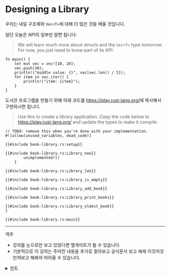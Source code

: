 # Designing a Library

우리는 내일 구조체와 `Vec<T>`에 대해 더 많은 것을 배울 것입니다. 

일단 오늘은 API의 일부만 알면 됩니다:

> We will learn much more about structs and the `Vec<T>` type tomorrow. For now,
> you just need to know part of its API:

```rust,editable
fn main() {
    let mut vec = vec![10, 20];
    vec.push(30);
    println!("middle value: {}", vec[vec.len() / 2]);
    for item in vec.iter() {
        println!("item: {item}");
    }
}
```

도서관 프로그램을 만들기 위해 아래 코드를 <https://play.rust-lang.org/>에 복사해서 구현하시면 됩니다.
> Use this to create a library application. Copy the code below to
> <https://play.rust-lang.org/> and update the types to make it compile:

```rust,should_panic
// TODO: remove this when you're done with your implementation.
#![allow(unused_variables, dead_code)]

{{#include book-library.rs:setup}}

{{#include book-library.rs:Library_new}}
        unimplemented!()
    }

{{#include book-library.rs:Library_len}}

{{#include book-library.rs:Library_is_empty}}

{{#include book-library.rs:Library_add_book}}

{{#include book-library.rs:Library_print_books}}

{{#include book-library.rs:Library_oldest_book}}
}

{{#include book-library.rs:main}}
```

---
역주
- 강의를 눈으로만 보고 있었다면 헬게이트가 될 수 있습니다. 
- 기본적으로 이 강의는 주어진 내용을 추가로 찾아보고 공식문서 보고 예제 이것저것 만져보고 해봐야 따라올 수 있습니다.
<details>
<summary>힌트</summary>

- 사실 대부분 컴파일러가 에러 내면서 이렇게 하세요 하니깐 난이도는 쉽습니다.
- 실제로 해보니 main에도 수정을 하도록 컴파일러가 워닝을 주네요... 
- 근데 공식문서에서 필요한 메서드들은 찾아서 풀어야 합니다. 물론 ide에서 띄워줄테지만 플레이그라운드에는 그런거 없음...
    - [벡터(Vec<T>)](https://doc.rust-lang.org/std/vec/struct.Vec.html) 보다는 [이터레이터(Iter())](https://doc.rust-lang.org/stable/std/iter/trait.Iterator.html) 쪽을 좀 더 봐야할듯.
- 클로저(익명함수)를 써야 한다거나 해서 문법을 간략히 쓰면 `|param| param.item` 형식입니다. 
    - js에서는 `param => param.item` 에 해당합니다.

</details>
